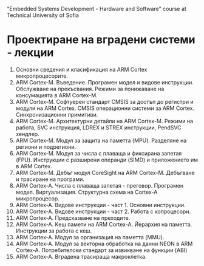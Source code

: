 "Embedded Systems Development - Hardware and Software" course at Technical University of Sofia  
  
Проектиране на вградени системи - лекции  
====================================================  
1. Основни сведения и класификация на ARM Cortex микропроцесорите.  
2. ARM Cortex-M. Въведение. Програмен модел и видове инструкции. Обслужване на прекъсвания. Режими за понижаване на консумацията в ARM Cortex-М.  
3. ARM Cortex-M. Софтуерен стандарт CMSIS за достъп до регистри и модули на ARM Cortex. CMSIS операционни системи за ARM Cortex. Синхронизационни примитиви.  
4. ARM Cortex-M. Архитектурни детайли на ARM Cortex-М. Режими на работа, SVC инструкция, LDREX и STREX инструкции,  PendSVC хендлер.  
5. ARM Cortex-M. Модул за защита на паметта (MPU). Разделяне на региони и подрегиони.  
6. ARM Cortex-M. Модул за числа с плаваща и фиксирана запетая (FPU). Инструкции с разширени операнди (SIMD) и приложението им в ARM Cortex.  
7. ARM Cortex-M. Дебъг модул CoreSight на ARM Cortex-M. Дебъгване и трасиране на програми.  
8. ARM Cortex-A. Числа с плаваща запетая - преговор. Програмен модел. Виртуализация. Структурна схема на Cortex-A микропроцесор.  
9. ARM Cortex-A. Видове инструкции - част 1. Основни инструкции.  
10. ARM Cortex-A. Видове инструкции - част 2. Работа с копроцесори.  
11. ARM Cortex-A. Предсказване на преходите.  
12. ARM Cortex-A. Kеш памети на ARM Cortex-A. Йерархия на паметта. Инструкции за работа с кеш.  
13. ARM Cortex-A. Модул за организация на паметта (MMU).  
14. ARM Cortex-A. Модул за векторна обработка на данни NEON в ARM Cortex-A. Потребителски стандарт за извикване на функции (ABI)  
15. ARM Cortex-A. Вградена трасираща макроклетка.  


